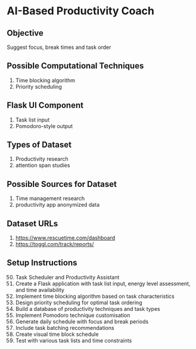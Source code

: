 # AI-Based Productivity Coach

## Objective
Suggest focus, break times and task order

## Possible Computational Techniques
1. Time blocking algorithm
2. Priority scheduling

## Flask UI Component
1. Task list input
2. Pomodoro-style output

## Types of Dataset
1. Productivity research
2. attention span studies

## Possible Sources for Dataset
1. Time management research
2. productivity app anonymized data

## Dataset URLs
1. https://www.rescuetime.com/dashboard
2. https://toggl.com/track/reports/

## Setup Instructions
50. Task Scheduler and Productivity Assistant
1. Create a Flask application with task list input, energy level assessment, and time availability
2. Implement time blocking algorithm based on task characteristics
3. Design priority scheduling for optimal task ordering
4. Build a database of productivity techniques and task types
5. Implement Pomodoro technique customisation
6. Generate daily schedule with focus and break periods
7. Include task batching recommendations
8. Create visual time block schedule
9. Test with various task lists and time constraints
